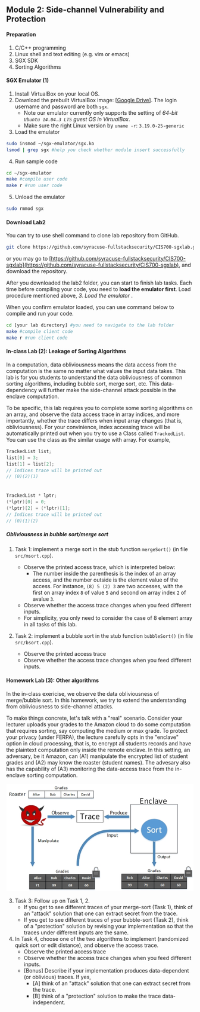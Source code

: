 Module 2: Side-channel Vulnerability and Protection
---

#### Preparation

1. C/C++ programming
2. Linux shell and text editing (e.g. vim or emacs)
3. SGX SDK
4. Sorting Algorithms 
 
#### SGX Emulator (1)

1. Install VirtualBox on your local OS.
2. Download the prebuilt VirtualBox image: [[Google Drive](https://goo.gl/3wLLic)]. The login username and password are both `sgx`.
    - Note our emulator currently only supports the setting of *64-bit `Ubuntu 14.04.3 LTS` guest OS in VirtualBox*.
    - Make sure the right Linux version by `uname -r`: `3.19.0-25-generic`
3. Load the emulator
```bash
sudo insmod ~/sgx-emulator/sgx.ko
lsmod | grep sgx #help you check whether module insert successfully
```
4. Run sample code
```bash
cd ~/sgx-emulator
make #compile user code
make r #run user code
```
5. Unload the emulator
```bash
sudo rmmod sgx
```

#### Download Lab2

You can try to use shell command to clone lab repository from GitHub.
```bash
git clone https://github.com/syracuse-fullstacksecurity/CIS700-sgxlab.git
```
or you may go to [https://github.com/syracuse-fullstacksecurity/CIS700-sgxlab](https://github.com/syracuse-fullstacksecurity/CIS700-sgxlab), and download the repository.

After you downloaded the lab2 folder, you can start to finish lab tasks. Each time before compiling your code, you need to **load the emulator first**. Load procedure mentioned above, _3. Load the emulator_ .

When you confirm emulator loaded, you can use command below to compile and run your code.
```bash
cd [your lab directory] #you need to navigate to the lab folder
make #compile client code
make r #run client code
```

#### In-class Lab (2): Leakage of Sorting Algorithms

In a computation, data obliviousness means the data access from the computation is the same no matter what values the input data takes.
This lab is for you students to understand the data obliviousness of common sorting algorithms, including bubble sort, merge sort, etc. This data-dependency will further make the side-channel attack possible in the enclave computation.

To be specific, this lab requires you to complete some sorting algorithms on an array, and observe the data access trace in array indices, and more importantly, whether the trace differs when input array changes (that is, obliviousness). 
For your convinience, index accessing trace will be automatically printed out when you try to use a Class called `TrackedList`. You can use the class as the similar usage with array. For example,

```C++
TrackedList list;
list[0] = 3;
list[1] = list[2];
// Indices trace will be printed out
// (0)(2)(1)


TrackedList * lptr;
(*lptr)[0] = 0;
(*lptr)[2] = (*lptr)[1];
// Indices trace will be printed out
// (0)(1)(2)
```

##### Obliviousness in bubble sort/merge sort

1. Task 1: implement a merge sort in the stub function `mergeSort()` (in file `src/msort.cpp`).
    - Observe the printed access trace, which is interpreted below:
        - The number inside the parenthesis is the index of an array access, and the number outside is the element value of the access. For instance, `(8) 5 (2) 3` are two accesses, with the first on array index  `8` of value `5` and second on array index `2` of avalue `3`.
    - Observe whether the access trace changes when you feed different inputs.
    - For simplicity, you only need to consider the case of 8 element array in all tasks of this lab.

2. Task 2: implement a bubble sort in the stub function `bubbleSort()` (in file `src/bsort.cpp`).
    - Observe the printed access trace
    - Observe whether the access trace changes when you feed different inputs.
     
#### Homework Lab (3): Other algorithms
 
In the in-class exericise, we observe the data obliviousness of merge/bubble sort. In this homework, we try to extend the understanding from obliviousness to side-channel attacks.

To make things concrete, let's talk with a "real" scenario. Consider your lecturer uploads your grades to the Amazon cloud to do some computation that requires sorting, say computing the medium or max grade. To protect your privacy (under FERPA), the lecture carefully opts in the "enclave" option in cloud processing, that is, to encrypt all students records and have the plaintext computation only inside the remote enclave. In this setting, an adversary, be it Amazon, can (A1) manipulate the encrypted list of student grades and (A2) may know the roaster (student names). The advesary also has the capability of (A3) monitoring the data-access trace from the in-enclave sorting computation. 

![Sort and Side Channel](./sorting_side_channel.jpg)


3. Task 3: Follow up on Task 1, 2.
    - If you get to see different traces of your merge-sort (Task 1), think of an "attack" solution that one can extract secret from the trace.
    - If you get to see different traces of your bubble-sort (Task 2), think of a "protection" solution by revising your implementation so that the traces under different inputs are the same.
4. In Task 4, choose one of the two algorithms to implement (randomized quick sort or edit distance), and observe the access trace.
    - Observe the printed access trace
    - Observe whether the access trace changes when you feed different inputs.
    * [Bonus] Describe if your implementation produces data-dependent (or oblivious) traces. If yes, 
        - [A] think of an "attack" solution that one can extract secret from the trace.
        - [B] think of a "protection" solution to make the trace data-independent. 


